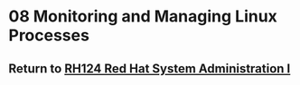 # 08 Monitoring and Managing Linux Processes

## Return to [RH124 Red Hat System Administration I](/rh124_red_hat_system_administration_i/README.md)
